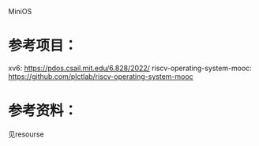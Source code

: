 MiniOS

# 参考项目：
xv6: https://pdos.csail.mit.edu/6.828/2022/ 
riscv-operating-system-mooc: https://github.com/plctlab/riscv-operating-system-mooc

# 参考资料：
见resourse

